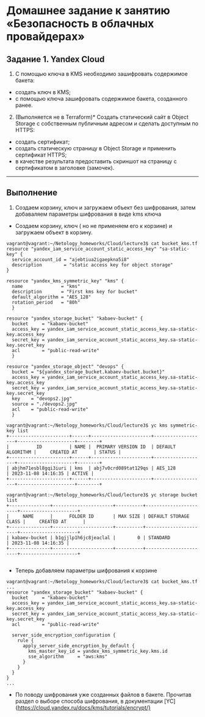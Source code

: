# Домашнее задание к занятию «Безопасность в облачных провайдерах»

## Задание 1. Yandex Cloud
1. С помощью ключа в KMS необходимо зашифровать содержимое бакета:
 * создать ключ в KMS;
 * с помощью ключа зашифровать содержимое бакета, созданного ранее.
2. (Выполняется не в Terraform)* Создать статический сайт в Object Storage c собственным публичным адресом и сделать доступным по HTTPS:
 * создать сертификат;
 * создать статическую страницу в Object Storage и применить сертификат HTTPS;
 * в качестве результата предоставить скриншот на страницу с сертификатом в заголовке (замочек).
***
## Выполнение

1. Создаем корзину, ключ и загружаем объект без шифрования, затем добаваляем параметры шифрования в виде kms ключа
 * Создаем корзину, ключ ( но не применяем его к корзине) и загружаем объект в корзину.
````
vagrant@vagrant:~/Netology_homeworks/Cloud/lecture3$ cat bucket_kms.tf
resource "yandex_iam_service_account_static_access_key" "sa-static-key" {
  service_account_id = "ajebtiua2igaepkna5i8"
  description        = "static access key for object storage"
}

resource "yandex_kms_symmetric_key" "kms" {
  name              = "kms"
  description       = "First kms key for bucket"
  default_algorithm = "AES_128"
  rotation_period   = "80h"
  }

resource "yandex_storage_bucket" "kabaev-bucket" {
  bucket     = "kabaev-bucket"
  access_key = yandex_iam_service_account_static_access_key.sa-static-key.access_key
  secret_key = yandex_iam_service_account_static_access_key.sa-static-key.secret_key
  acl        = "public-read-write"
  }

resource "yandex_storage_object" "devops" {
  bucket = "${yandex_storage_bucket.kabaev-bucket.bucket}"
  access_key = yandex_iam_service_account_static_access_key.sa-static-key.access_key
  secret_key = yandex_iam_service_account_static_access_key.sa-static-key.secret_key
  key    = "devops2.jpg"
  source = "./devops2.jpg"
  acl    = "public-read-write"
  }

vagrant@vagrant:~/Netology_homeworks/Cloud/lecture3$ yc kms symmetric-key list
+----------------------+------+----------------------+-------------------+---------------------+--------+
|          ID          | NAME |  PRIMARY VERSION ID  | DEFAULT ALGORITHM |     CREATED AT      | STATUS |
+----------------------+------+----------------------+-------------------+---------------------+--------+
| abjhm71esbl8gqi3iuri | kms  | abj7v0crd089tat129qs | AES_128           | 2023-11-08 14:16:35 | ACTIVE |
+----------------------+------+----------------------+-------------------+---------------------+--------+

vagrant@vagrant:~/Netology_homeworks/Cloud/lecture3$ yc storage bucket list
+---------------+----------------------+----------+-----------------------+---------------------+
|     NAME      |      FOLDER ID       | MAX SIZE | DEFAULT STORAGE CLASS |     CREATED AT      |
+---------------+----------------------+----------+-----------------------+---------------------+
| kabaev-bucket | b1gjjlp1h6jc8jeaclal |        0 | STANDARD              | 2023-11-08 14:16:35 |
+---------------+----------------------+----------+-----------------------+---------------------+


````
 * Теперь добавляем параметры шифрования к корзине
````
vagrant@vagrant:~/Netology_homeworks/Cloud/lecture3$ cat bucket_kms.tf
...
resource "yandex_storage_bucket" "kabaev-bucket" {
  bucket     = "kabaev-bucket"
  access_key = yandex_iam_service_account_static_access_key.sa-static-key.access_key
  secret_key = yandex_iam_service_account_static_access_key.sa-static-key.secret_key
  acl        = "public-read-write"

  server_side_encryption_configuration {
    rule {
      apply_server_side_encryption_by_default {
        kms_master_key_id = yandex_kms_symmetric_key.kms.id
        sse_algorithm     = "aws:kms"
      }
    }
  }
}
...
````
 * По поводу шифрования уже созданных файлов в бакете. Прочитав раздел о выборе способа шифрования, в документации [YC]{https://cloud.yandex.ru/docs/kms/tutorials/encrypt/}
